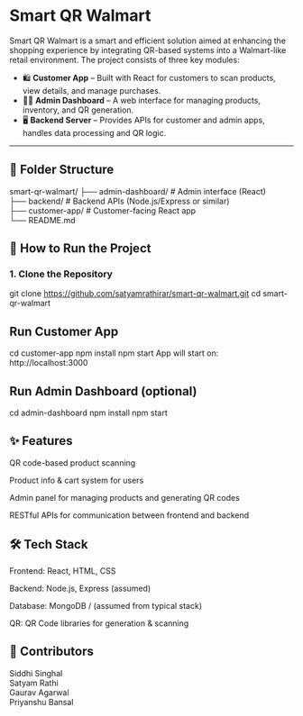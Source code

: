 # Smart QR Walmart

Smart QR Walmart is a smart and efficient solution aimed at enhancing the shopping experience by integrating QR-based systems into a Walmart-like retail environment. The project consists of three key modules:

* 🛍️ **Customer App** – Built with React for customers to scan products, view details, and manage purchases.  
* 🧑‍💼 **Admin Dashboard** – A web interface for managing products, inventory, and QR generation.  
* 🖥️ **Backend Server** – Provides APIs for customer and admin apps, handles data processing and QR logic.

---

## 📁 Folder Structure

smart-qr-walmart/
├── admin-dashboard/ # Admin interface (React)  
├── backend/ # Backend APIs (Node.js/Express or similar)  
├── customer-app/ # Customer-facing React app  
└── README.md  

## 🚀 How to Run the Project

### 1. Clone the Repository
git clone https://github.com/satyamrathirar/smart-qr-walmart.git
cd smart-qr-walmart

## Run Customer App
cd customer-app
npm install
npm start
App will start on: http://localhost:3000

## Run Admin Dashboard (optional)
cd admin-dashboard
npm install
npm start

## ✨ Features
QR code-based product scanning

Product info & cart system for users

Admin panel for managing products and generating QR codes

RESTful APIs for communication between frontend and backend

## 🛠️ Tech Stack
Frontend: React, HTML, CSS

Backend: Node.js, Express (assumed)

Database: MongoDB / (assumed from typical stack)

QR: QR Code libraries for generation & scanning

## 👥 Contributors
Siddhi Singhal  
Satyam Rathi  
Gaurav Agarwal  
Priyanshu Bansal  
